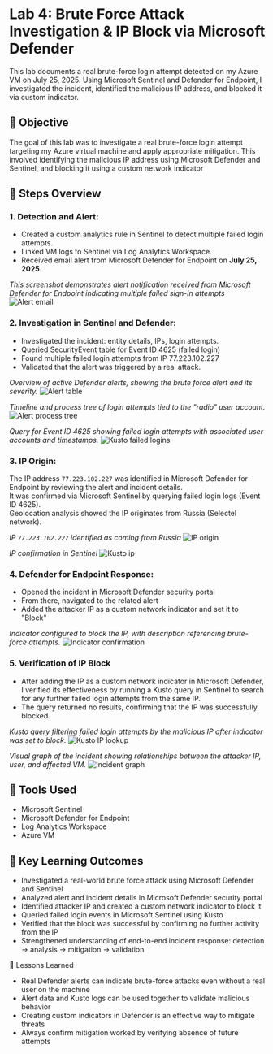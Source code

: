 # Lab 4: Brute Force Attack Investigation & IP Block via Microsoft Defender

This lab documents a real brute-force login attempt detected on my Azure VM on July 25, 2025. Using Microsoft Sentinel and Defender for Endpoint, I investigated the incident, identified the malicious IP address, and blocked it via custom indicator.

## 🎯 Objective
The goal of this lab was to investigate a real brute-force login attempt targeting my Azure virtual machine and apply appropriate mitigation.
This involved identifying the malicious IP address using Microsoft Defender and Sentinel, and blocking it using a custom network indicator

## 🧩 Steps Overview

### 1. Detection and Alert:
- Created a custom analytics rule in Sentinel to detect multiple failed login attempts.
- Linked VM logs to Sentinel via Log Analytics Workspace.
- Received email alert from Microsoft Defender for Endpoint on **July 25, 2025**.

*This screenshot demonstrates alert notification received from Microsoft Defender for Endpoint indicating multiple failed sign-in attempts*
![Alert email](email-alert.png)

### 2. Investigation in Sentinel and Defender:
- Investigated the incident: entity details, IPs, login attempts.
- Queried SecurityEvent table for Event ID 4625 (failed login)
- Found multiple failed login attempts from IP 77.223.102.227
- Validated that the alert was triggered by a real attack.

*Overview of active Defender alerts, showing the brute force alert and its severity.*
![Alert table](alert-info-defender.png)

*Timeline and process tree of login attempts tied to the "radio" user account.*
![Alert process tree](alert-process-tree-defender.png) 

*Query for Event ID 4625 showing failed login attempts with associated user accounts and timestamps.*
![Kusto failed logins](kusto-query.png) 

### 3. IP Origin:
The IP address `77.223.102.227` was identified in Microsoft Defender for Endpoint by reviewing the alert and incident details.  
It was confirmed via Microsoft Sentinel by querying failed login logs (Event ID 4625).  
Geolocation analysis showed the IP originates from Russia (Selectel network).

*IP `77.223.102.227` identified as coming from Russia*
![IP origin](defender-evidence-ip.png) 

*IP confirmation in Sentinel*
![Kusto ip](kusto-query-ip.png)


### 4. Defender for Endpoint Response:
- Opened the incident in Microsoft Defender security portal
- From there, navigated to the related alert
- Added the attacker IP as a custom network indicator and set it to "Block"

*Indicator configured to block the IP, with description referencing brute-force attempts.*
![Indicator confirmation](indicator-creation.png)  

### 5. Verification of IP Block

- After adding the IP as a custom network indicator in Microsoft Defender, I verified its effectiveness by running a Kusto query in Sentinel to search for any further failed login attempts from the same IP.
- The query returned no results, confirming that the IP was successfully blocked.

*Kusto query filtering failed login attempts by the malicious IP after indicator was set to block.*
![Kusto IP lookup](defender-blocked-ip.png) 

*Visual graph of the incident showing relationships between the attacker IP, user, and affected VM.*
![Incident graph](defender-incidents-results.png)

## 🔧 Tools Used
- Microsoft Sentinel
- Microsoft Defender for Endpoint
- Log Analytics Workspace
- Azure VM

## 🧠 Key Learning Outcomes
- Investigated a real-world brute force attack using Microsoft Defender and Sentinel
- Analyzed alert and incident details in Microsoft Defender security portal
- Identified attacker IP and created a custom network indicator to block it
- Queried failed login events in Microsoft Sentinel using Kusto
- Verified that the block was successful by confirming no further activity from the IP
- Strengthened understanding of end-to-end incident response: detection → analysis → mitigation → validation

🎯 Lessons Learned
- Real Defender alerts can indicate brute-force attacks even without a real user on the machine
- Alert data and Kusto logs can be used together to validate malicious behavior
- Creating custom indicators in Defender is an effective way to mitigate threats
- Always confirm mitigation worked by verifying absence of future attempts
